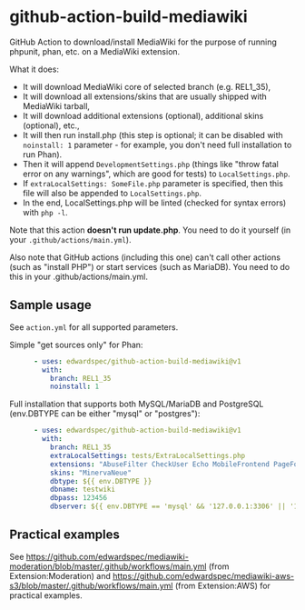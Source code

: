 # github-action-build-mediawiki

GitHub Action to download/install MediaWiki for the purpose of running phpunit, phan, etc. on a MediaWiki extension.

What it does:
- It will download MediaWiki core of selected branch (e.g. REL1_35),
- It will download all extensions/skins that are usually shipped with MediaWiki tarball,
- It will download additional extensions (optional), additional skins (optional), etc.,
- It will then run install.php (this step is optional; it can be disabled with `noinstall: 1` parameter - for example, you don't need full installation to run Phan).
- Then it will append `DevelopmentSettings.php` (things like "throw fatal error on any warnings", which are good for tests) to `LocalSettings.php`.
- If `extraLocalSettings: SomeFile.php` parameter is specified, then this file will also be appended to `LocalSettings.php`.
- In the end, LocalSettings.php will be linted (checked for syntax errors) with `php -l`.

Note that this action **doesn't run update.php**. You need to do it yourself (in your `.github/actions/main.yml`).

Also note that GitHub actions (including this one) can't call other actions (such as "install PHP") or start services (such as MariaDB). You need to do this in your .github/actions/main.yml.

## Sample usage

See `action.yml` for all supported parameters.

Simple "get sources only" for Phan:
```yaml
      - uses: edwardspec/github-action-build-mediawiki@v1
        with:
          branch: REL1_35
          noinstall: 1
```

Full installation that supports both MySQL/MariaDB and PostgreSQL (env.DBTYPE can be either "mysql" or "postgres"):
```yaml
      - uses: edwardspec/github-action-build-mediawiki@v1
        with:
          branch: REL1_35
          extraLocalSettings: tests/ExtraLocalSettings.php
          extensions: "AbuseFilter CheckUser Echo MobileFrontend PageForms VisualEditor"
          skins: "MinervaNeue"
          dbtype: ${{ env.DBTYPE }}
          dbname: testwiki
          dbpass: 123456
          dbserver: ${{ env.DBTYPE == 'mysql' && '127.0.0.1:3306' || '127.0.0.1' }}
```

## Practical examples

See https://github.com/edwardspec/mediawiki-moderation/blob/master/.github/workflows/main.yml (from Extension:Moderation) and https://github.com/edwardspec/mediawiki-aws-s3/blob/master/.github/workflows/main.yml (from Extension:AWS) for practical examples.
